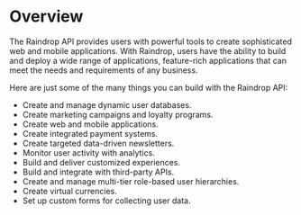 # Overview

The Raindrop API provides users with powerful tools to create sophisticated web
and mobile applications. With Raindrop, users have the ability to build and
deploy a wide range of applications, feature-rich applications that can meet
the needs and requirements of any business.

Here are just some of the many things you can build with the Raindrop API:

- Create and manage dynamic user databases.
- Create marketing campaigns and loyalty programs.
- Create web and mobile applications.
- Create integrated payment systems.
- Create targeted data-driven newsletters.
- Monitor user activity with analytics.
- Build and deliver customized experiences.
- Build and integrate with third-party APIs.
- Create and manage multi-tier role-based user hierarchies.
- Create virtual currencies.
- Set up custom forms for collecting user data.
